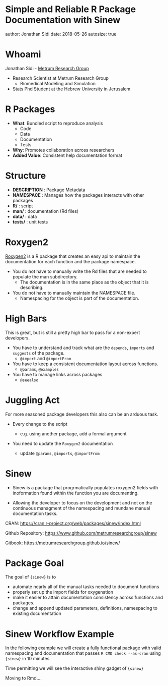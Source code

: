 Simple and Reliable R Package Documentation with Sinew
========================================================
author: Jonathan Sidi
date: 2018-05-26
autosize: true

Whoami
========================================================

Jonathan Sidi - [Metrum Research Group](http://metrumrg.com/)

- Research Scientist at Metrum Research Group
  - Biomedical Modeling and Simulation
- Stats Phd Student at the Hebrew University in Jerusalem

R Packages
========================================================

- **What**: Bundled script to reproduce analysis
  - Code
  - Data
  - Documentation
  - Tests
- **Why**: Promotes collaboration across researchers
- **Added Value**: Consistent help documentation format

Structure
========================================================

- **DESCRIPTION** : Package Metadata
- **NAMESPACE** : Manages how the packages interacts with other packages
- **R/** : script
- **man/** : documentation (Rd files)
- **data/** : data
- **tests/** : unit tests

Roxygen2
========================================================

[Roxygen2](https://github.com/klutometis/roxygen) is a R package that creates an easy api to maintain the documentation for each function and the package namespace. 

- You do not have to manually write the Rd files that are needed to populate the man subdirectory.
  - The documentation is in the same place as the object that it is describing.
- You do not have to manually maintain the NAMESPACE file.
  - Namespacing for the object is part of the documentation.
  
High Bars
========================================================

This is great, but is still a pretty high bar to pass for a non-expert developers.

- You have to understand and track what are the `depends`, `imports` and `suggests` of the package.
  - `@import` and  `@importFrom`
- You have to keep a consistent documentation layout across functions.
  - `@params`, `@examples`
- You have to manage links across packages
  - `@seealso`
  
Juggling Act
========================================================

For more seasoned package developers this also can be an arduous task.

- Every change to the script
  - e.g. using another package, add a formal argument

- You need to update the `Roxygen2` documentation
  - update `@params`, `@imports`, `@importFrom`

Sinew
========================================================

- Sinew is a package that progrmatically populates roxygen2 fields with inoformation found within the function you are documenting. 

- Allowing the developer to focus on the development and not on the continuous managment of the namespacing and mundane manual documentation tasks.

CRAN: https://cran.r-project.org/web/packages/sinew/index.html

Github Repository: https://www.github.com/metrumresearchgroup/sinew

Gitbook: https://metrumresearchgroup.github.io/sinew/

Package Goal
========================================================

The goal of `{sinew}` is to 
- automate nearly all of the manual tasks needed to document functions
- properly set up the import fields for oxygenation
- make it easier to attain documentation consistency across functions and packages.
- change and append updated parameters, definitions, namespacing to existing documentation

Sinew Workflow Example
========================================================

In the following example we will create a fully functional package with valid namespacing and documentation that passes `R CMD check --as-cran` using `{sinew}` in 10 minutes. 

Time permitting we will see the interactive shiny gadget of `{sinew}`

Moving to Rmd.... 

